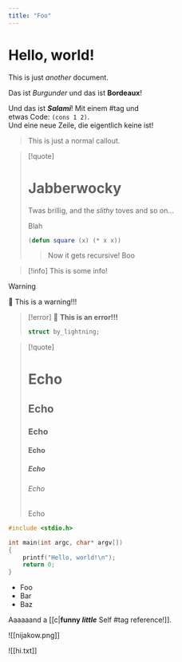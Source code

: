 ```yaml
---
title: "Foo"
---
```


# Hello, world!

This is just *another* document.

Das ist *Burgunder* und das ist **Bordeaux**!

Und das ist ***Salami***! Mit einem #tag und \
etwas Code: `(cons 1 2)`. \
Und eine neue Zeile, die eigentlich keine ist!

> This is just a normal callout.

> [!quote]
> # Jabberwocky
> Twas brillig, and the *slithy* toves
> and so on...
> 
> Blah
>
> ```lisp
> (defun square (x) (* x x))
> ```
>
> > Now it gets recursive!
> Boo

> [!info]
> This is some info!

> [!warning]
> 🚨 This is a warning!!!

> [!error]
> 🚨 **This is an error!!!**
>
> ```c
> struct by_lightning;
> ```

> [!quote]
> # Echo
> ## Echo
> ### Echo
> #### Echo
> ##### Echo
> ###### Echo
> Echo

```c
#include <stdio.h>

int main(int argc, char* argv[])
{
    printf("Hello, world!\n");
    return 0;
}
```

 - Foo
 - Bar
 - Baz

Aaaaaand a [[c|**funny *little*** Self #tag reference!]].

![[nijakow.png]]

![[hi.txt]]
